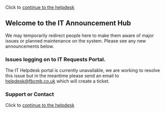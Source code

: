 Click to [continue to the helpdesk](http://helpdesk.fbcmanbybowdler.com)
## Welcome to the IT Announcement Hub

We may temporarily redirect people here to make them aware of major issues or planned maintenance on the system.
Please see any new announcements below.

### Issues logging on to IT Requests Portal.

The IT Helpdesk portal is currently unavailable, we are working to resolve this issue but in the meantime please send an email to [helpdesk@fbcmb.co.uk](mailto:helpdesk@fbcmb.co.uk) which will create a ticket.


### Support or Contact

Click to [continue to the helpdesk](http://helpdesk.fbcmanbybowdler.com)
